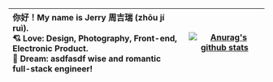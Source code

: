 | 你好！My name is Jerry 周吉瑞 (zhōu jí ruì).<br />💘 Love: Design, Photography, Front-end, Electronic Product.<br />🚀 Dream: asdfasdf wise and romantic full-stack engineer! | [![Anurag's github stats](https://github-readme-stats.vercel.app/api?username=JERRY-Z-J-R&theme=vue&hide=contribs&show_icons=true&include_all_commits=true)](https://github.com/anuraghazra/github-readme-stats) |
| :----------------------------------------------------------- | ------------------------------------------------------------ |

